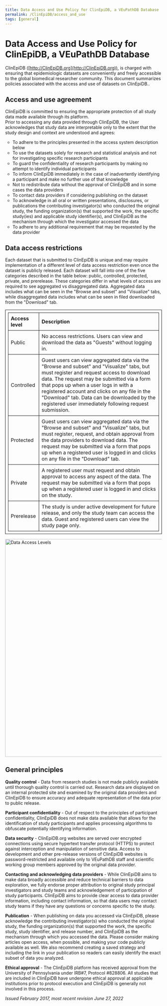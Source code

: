 ```yaml
---
title: Data Access and Use Policy for ClinEpiDB, a VEuPathDB Database
permalink: /ClinEpiDB/access_and_use
tags: [general]
---
```

<style>
table {
  border-collapse: collapse;
}
table, th, td {
  border: 1px solid black;
  padding: 0.5em;
}
ul {
  list-style-type: circle;
}
</style>

<div id="ce-data-access" markdown="1">

# Data Access and Use Policy for ClinEpiDB, a VEuPathDB Database

ClinEpiDB ([http://ClinEpiDB.org](http://ClinEpiDB.org)), is charged with ensuring that epidemiologic datasets are conveniently and freely accessible to the global biomedical researcher community. This document summarizes policies associated with the access and use of datasets on ClinEpiDB..

## Access and use agreement
  
ClinEpiDB is committed to ensuring the appropriate protection of all study data made available through its platform.<br> 
Prior to accessing any data provided through ClinEpiDB, the User acknowledges that study data are interpretable only to the extent that the study design and context are understood and agrees:
    
* To adhere to the principles presented in the access system description below
* To use the datasets solely for research and statistical analysis and not for investigating specific research participants
* To guard the confidentiality of research participants by making no attempt to identify individual participants
* To inform ClinEpiDB immediately in the case of inadvertently identifying a participant and make no further use of that knowledge
* Not to redistribute data without the approval of ClinEpiDB and in some cases the data providers
* To contact data providers if considering publishing on the dataset
* To acknowledge in all oral or written presentations, disclosures, or publications the contributing investigator(s) who conducted the original study, the funding organization(s) that supported the work, the specific study(ies) and applicable study identifier(s), and ClinEpiDB as the mechanism through which the investigator accessed the data
* To adhere to any additional requirement that may be requested by the data provider

##  Data access restrictions
    
Each dataset that is submitted to ClinEpiDB is unique and may require implementation of a different level of data access restriction even once the dataset is publicly released. Each dataset will fall into one of the five categories described in the table below: public, controlled, protected, private, and prerelease. These categories differ in what levels of access are required to see aggregated vs disaggregated data. Aggregated data includes what can be seen in the "Browse and subset" and "Visualize" tabs, while disaggregated data includes what can be seen in filed downloaded from the "Download" tab.

|  __Access level__ | __Description__ |
| :----- | :----- |
| Public | No access restrictions. Users can view and download the data as "Guests" without logging in. |
| Controlled | Guest users can view aggregated data via the "Browse and subset" and "Visualize" tabs, but must register and request access to download data. The request may be submitted via a form that pops up when a user logs in with a registered account and clicks on any file in the "Download" tab. Data can be downloaded by the registered user immediately following request submission. |
| Protected | Guest users can view aggregated data via the "Browse and subset" and "Visualize" tabs, but must register, request, and obtain approval from the data providers to download data. The request may be submitted via a form that pops up when a registered user is logged in and clicks on any file in the "Download" tab. |
| Private | A registered user must request and obtain approval to access any aspect of the data. The request may be submitted via a form that pops up when a registered user is logged in and clicks on the study. |
| Prerelease | The study is under active development for future release, and only the study team can access the data. Guest and registered users can view the study page only. |

<img alt="Data Access Levels" style="width:50em" src="/a/images/ClinEpiDB/DataAccessLevels.png" />
  
## General principles

__Quality control__ - Data from research studies is not made publicly available until thorough quality control is carried out. Research data are displayed on an internal protected site and examined by the original data providers and ClinEpiDB to ensure accuracy and adequate representation of the data prior to public release.

__Participant confidentiality__ - Out of respect to the principles of participant confidentiality, ClinEpiDB does not make data available that allows for the identification of study participants and applies processing algorithms to obfuscate potentially identifying information.

__Data security__ - ClinEpiDB.org websites are served over encrypted connections using secure hypertext transfer protocol (HTTPS) to protect against interception and manipulation of sensitive data. Access to development and other pre-release versions of ClinEpiDB websites is password-restricted and available only to VEuPathDB staff and scientific working group members approved by the original data provider.
 
__Contacting and acknowledging data providers__ - While ClinEpiDB aims to make data broadly accessible and reduce technical barriers to data exploration, we fully endorse proper attribution to original study principal investigators and study teams and acknowledgement of participation of study participants. ClinEpiDB aims to provide clear access to data provider information, including contact information, so that data users may contact study teams if they have any questions or concerns specific to the study.
      
__Publication__ - When publishing on data you accessed via ClinEpiDB, please acknowledge the contributing investigator(s) who conducted the original study, the funding organization(s) that supported the work, the specific study, study identifier, and release number, and ClinEpiDB as the mechanism through which you accessed the data. Please consider making articles open access, when possible, and making your code publicly available as well. We also recommend creating a saved strategy and including the link in your publication so readers can easily identify the exact subset of data you analyzed.
    
__Ethical approval__ - The ClinEpiDB platform has received approval from the University of Pennsylvania under IRB#7, Protocol #828806. All studies that are included in ClinEpiDB have undergone ethical approval at applicable institutions prior to protocol execution and ClinEpiDB is generally not involved in this process.
  
_Issued February 2017, most recent revision June 27, 2022_

</div>
